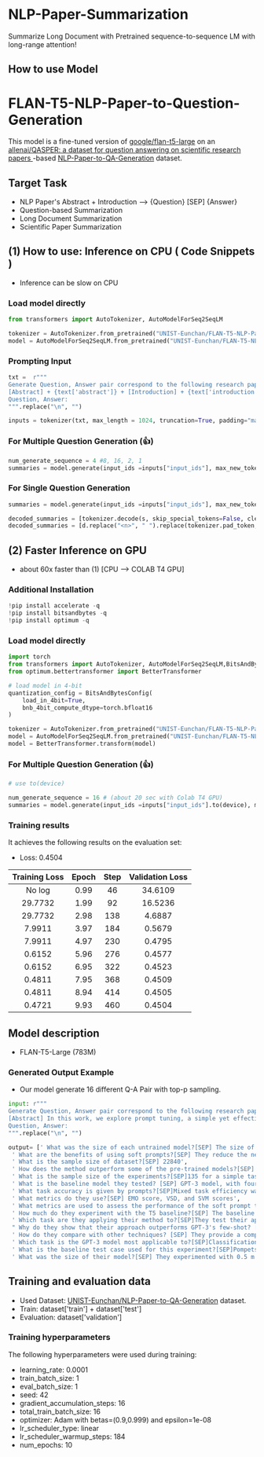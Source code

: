 # NLP-Paper-Summarization
Summarize Long Document with Pretrained sequence-to-sequence LM with long-range attention! 


## How to use Model

# FLAN-T5-NLP-Paper-to-Question-Generation

This model is a fine-tuned version of [google/flan-t5-large](https://huggingface.co/google/flan-t5-large) on an [allenai/QASPER: a dataset for question answering on scientific research papers ](https://huggingface.co/datasets/allenai/qasper)-based [NLP-Paper-to-QA-Generation](https://huggingface.co/datasets/UNIST-Eunchan/NLP-Paper-to-QA-Generation) dataset.

## Target Task

- NLP Paper's Abstract + Introduction --> {Question} [SEP] {Answer}
- Question-based Summarization
- Long Document Summarization
- Scientific Paper Summarization


## (1) How to use: Inference on CPU ( Code Snippets )
- Inference can be slow on CPU

### Load model directly 
```python
from transformers import AutoTokenizer, AutoModelForSeq2SeqLM

tokenizer = AutoTokenizer.from_pretrained("UNIST-Eunchan/FLAN-T5-NLP-Paper-to-Question-Generation")
model = AutoModelForSeq2SeqLM.from_pretrained("UNIST-Eunchan/FLAN-T5-NLP-Paper-to-Question-Generation")
```

### Prompting Input
```python
txt =  r""" 
Generate Question, Answer pair correspond to the following research paper. 
[Abstract] + {text['abstract']} + [Introduction] + {text['introduction']}
Question, Answer:
""".replace("\n", "")

inputs = tokenizer(txt, max_length = 1024, truncation=True, padding="max_length", return_tensors="pt")
```

### For Multiple Question Generation  (👍)
```python
num_generate_sequence = 4 #8, 16, 2, 1
summaries = model.generate(input_ids =inputs["input_ids"], max_new_tokens=100, do_sample = True, top_p = 0.95, num_return_sequences = num_generate_sequence)
```
### For Single Question Generation   
```python
summaries = model.generate(input_ids =inputs["input_ids"], max_new_tokens=100, do_sample = True, top_p = 0.95)
```

```python
decoded_summaries = [tokenizer.decode(s, skip_special_tokens=False, clean_up_tokenization_spaces=True) for s in summaries]
decoded_summaries = [d.replace("<n>", " ").replace(tokenizer.pad_token, "").replace(tokenizer.eos_token, "") for d in decoded_summaries]

```

## (2) Faster Inference on GPU 
- about 60x faster than (1) [CPU --> COLAB T4 GPU]

### Additional Installation 
```python
!pip install accelerate -q
!pip install bitsandbytes -q
!pip install optimum -q
```

### Load model directly 
```python
import torch
from transformers import AutoTokenizer, AutoModelForSeq2SeqLM,BitsAndBytesConfig
from optimum.bettertransformer import BetterTransformer

# load model in 4-bit
quantization_config = BitsAndBytesConfig(
    load_in_4bit=True,
    bnb_4bit_compute_dtype=torch.bfloat16
)

tokenizer = AutoTokenizer.from_pretrained("UNIST-Eunchan/FLAN-T5-NLP-Paper-to-Question-Generation")
model = AutoModelForSeq2SeqLM.from_pretrained("UNIST-Eunchan/FLAN-T5-NLP-Paper-to-Question-Generation", quantization_config=quantization_config)
model = BetterTransformer.transform(model)
```


### For Multiple Question Generation  (👍)
```python
# use to(device)

num_generate_sequence = 16 # (about 20 sec with Colab T4 GPU)
summaries = model.generate(input_ids =inputs["input_ids"].to(device), max_new_tokens=100, do_sample = True, top_p = 0.95, num_return_sequences = num_generate_sequence)
```


### Training results


It achieves the following results on the evaluation set:
- Loss: 0.4504

| Training Loss | Epoch | Step | Validation Loss |
|:-------------:|:-----:|:----:|:---------------:|
| No log        | 0.99  | 46   | 34.6109         |
| 29.7732       | 1.99  | 92   | 16.5236         |
| 29.7732       | 2.98  | 138  | 4.6887          |
| 7.9911        | 3.97  | 184  | 0.5679          |
| 7.9911        | 4.97  | 230  | 0.4795          |
| 0.6152        | 5.96  | 276  | 0.4577          |
| 0.6152        | 6.95  | 322  | 0.4523          |
| 0.4811        | 7.95  | 368  | 0.4509          |
| 0.4811        | 8.94  | 414  | 0.4505          |
| 0.4721        | 9.93  | 460  | 0.4504          |

## Model description

- FLAN-T5-Large (783M) 



### Generated Output Example
- Our model generate 16 different Q-A Pair with top-p sampling.

```python
input: r""" 
Generate Question, Answer pair correspond to the following research paper. 
[Abstract] In this work, we explore prompt tuning, a simple yet effective mechanism for learning soft prompts to condition frozen language models to perform specific downstream tasks. Unlike the discrete text prompts used by GPT-3, soft prompts are learned through backpropagation and can be tuned to incorporate signal from any number of labeled examples. Our end-to-end learned approach outperforms GPT-3's few-shot learning by a large margin. More remarkably, through ablations on model size using T5, we show that prompt tuning becomes more competitive with scale: as models exceed billions of parameters, our method closes the gap and matches the strong performance of model tuning (where all model weights are tuned). This finding is especially relevant in that large models are costly to share and serve, and the ability to reuse one frozen model for multiple downstream tasks can ease this burden. Our method can be seen as a simplification of the recently proposed prefix tuning of Li and Liang (2021), and we provide a comparison to this and other similar approaches. Finally, we show that conditioning a frozen model with soft prompts confers benefits in robustness to domain transfer, as compared to full model tuning. [Introduction] With the wide success of pre-trained large language models, a range of techniques has arisen to adapt these general-purpose models to downstream tasks. ELMo (Peters et al., 2018) proposed freezing the pre-trained model and learning a task-specific weighting of its per-layer representations. However, since GPT (Radford et al., 2018) and BERT (Devlin et al., 2019), the dominant adaptation technique has been model tuning (or fine-tuning), where all model parameters are tuned during adaptation, as proposed by Howard and Ruder (2018).More recently, Brown et al. (2020) showed that prompt design (or priming) is surprisingly effective at modulating a frozen GPT-3 model’s behavior through text prompts. Prompts are typically composed of a task description and/or several canonical examples. This return to freezing pre-trained models is appealing, especially as model size continues to increase. Rather than requiring a separate copy of the model for each downstream task, a single generalist model can simultaneously serve many different tasks. Unfortunately, prompt-based adaptation has several key drawbacks. Task description is error-prone and requires human involvement, and the effectiveness of a prompt is limited by how much conditioning text can fit into the model’s input. As a result, downstream task quality still lags far behind that of tuned models. For instance, GPT-3 175B fewshot performance on SuperGLUE is 17.5 points below fine-tuned T5-XXL (Raffel et al., 2020) (71.8 vs. 89.3) despite using 16 times more parameters. Several efforts to automate prompt design have been recently proposed. Shin et al. (2020) propose a search algorithm over the discrete space of words, guided by the downstream application training data. While this technique outperforms manual prompt design, there is still a gap relative to model tuning. Li and Liang (2021) propose prefix tuning and show strong results on generative tasks. This method freezes the model parameters and backpropagates the error during tuning to prefix activations prepended to each layer in the encoder stack, including the input layer. Hambardzumyan et al. (2021) simplify this recipe by restricting the trainable parameters to the input and output subnetworks of a masked language model, and show reasonable results on classifications tasks. In this paper, we propose prompt tuning as a further simplification for adapting language models. We freeze the entire pre-trained model and only allow an additional k tunable tokens per downstream task to be prepended to the input text. This soft prompt is trained end-to-end and can condense the signal from a full labeled dataset, allowing our method to outperform few-shot prompts and close the quality gap with model tuning (Figure 1). At the same time, since a single pre-trained model is recycled for all downstream tasks, we retain the efficient serving benefits of frozen models (Figure 2). While we developed our method concurrently with Li and Liang (2021) and Hambardzumyan et al. (2021), we are the first to show that prompt tuning alone (with no intermediate-layer prefixes or task-specific output layers) is sufficient to be competitive with model tuning. Through detailed experiments in sections 2–3, we demonstrate that language model capacity is a key ingredient for these approaches to succeed. As Figure 1 shows, prompt tuning becomes more competitive with scale. We compare with similar approaches in Section 4. Explicitly separating task-specific parameters from the generalist parameters needed for general language-understanding has a range of additional benefits. We show in Section 5 that by capturing the task definition in the prompt while keeping the generalist parameters fixed, we are able to achieve better resilience to domain shifts. In Section 6, we show that prompt ensembling, learning multiple prompts for the same task, can boost quality and is more efficient than classic model ensembling. Finally, in Section 7, we investigate the interpretability of our learned soft prompts. In sum, our key contributions are: 1. Proposing prompt tuning and showing its competitiveness with model tuning in the regime of large language models. 2. Ablating many design choices, and showing quality and robustness improve with scale. 3. Showing prompt tuning outperforms model tuning on domain shift problems. 4. Proposing prompt ensembling and showing its effectiveness. 
Question, Answer:
""".replace("\n", "")

output= [' What was the size of each untrained model?[SEP] The size of the model can be a combination of the size of all the parameters in a model',
 ' What are the benefits of using soft prompts?[SEP] They reduce the need to use manual prompt design and conserve machine training data',
 ' What is the sample size of dataset?[SEP] 22840',
 ' How does the method outperform some of the pre-trained models?[SEP] They successfully tune their model for two tasks, one for a few shot and the other for several downstream tasks.',
 ' What is the sample size of the experiments?[SEP]135 for a simple task?[SEP]32 for a more complicated task',
 ' What is the baseline model they tested? [SEP] GPT-3 model, with four state-of-the-art examples in a masked language model',
 ' What task accuracy is given by prompts?[SEP]Mixed task efficiency was 93% and accuracy 85% compared to normal noise level',
 ' What metrics do they use?[SEP] EMO score, VSD, and SVM scores',
 ' What metrics are used to assess the performance of the soft prompt training?[SEP] quality of translation, accuracy of text-to-text, robustness of domain transfer, error rate.',
 ' How much do they experiment with the T5 baseline?[SEP] The baseline is used for simulated benchmarks.',
 ' Which task are they applying their method to?[SEP]They test their approach on classifications tasks',
 " Why do they show that their approach outperforms GPT-3's few-shot? [SEP] This is a large project that uses a multi-task approach to train GPT-3 models. In this paper, they demonstrate that the current method outperforms both the GPT-3 few-shot and the Li and Liang prefix tuning. They also show that the prefix tuning performed much better than the model tuning. What is the difference between their experiments",
 ' How do they compare with other techniques? [SEP] They provide a comparison for each approach.',
 ' Which task is the GPT-3 model most applicable to?[SEP]Classification tasks. For which tasks does the model need a subnetwork?[SEP]Classification tasks for GPT-3',
 ' What is the baseline test case used for this experiment?[SEP]Pompets for a variety of tasks are trained using the same method. This is the baseline, and the baseline is used for all applications.',
 ' What was the size of their model?[SEP] They experimented with 0.5 m.m and 0.5 m.m respectively.']

```


## Training and evaluation data
- Used Dataset: [UNIST-Eunchan/NLP-Paper-to-QA-Generation](https://huggingface.co/datasets/UNIST-Eunchan/NLP-Paper-to-QA-Generation) dataset.
- Train: dataset['train'] + dataset['test']
- Evaluation: dataset['validation'] 
 
### Training hyperparameters

The following hyperparameters were used during training:
- learning_rate: 0.0001
- train_batch_size: 1
- eval_batch_size: 1
- seed: 42
- gradient_accumulation_steps: 16
- total_train_batch_size: 16
- optimizer: Adam with betas=(0.9,0.999) and epsilon=1e-08
- lr_scheduler_type: linear
- lr_scheduler_warmup_steps: 184
- num_epochs: 10



<!--
```python

MODEL_CARD = "UNIST-Eunchan/Pegasus-x-base-govreport-12288-1024-numepoch-10"

# Use a pipeline as a high-level helper
from transformers import pipeline
pipe = pipeline("text2text-generation", model=MODEL_CARD)

# Load model directly
from transformers import AutoTokenizer, AutoModelForSeq2SeqLM

tokenizer = AutoTokenizer.from_pretrained(MODEL_CARD)
model = AutoModelForSeq2SeqLM.from_pretrained(MODEL_CARD)
```


## Trained Dataset 


평균 9000 토큰이 조금 안 되는 분량, 10000토큰 이상이 다수 포함된 U.S. Government Reoprt 문서 데이터를 원문, 500~1000 토큰 정도의 요약 문서를 요약 타깃으로 쌍으로 구성된 17,517개를 사용

This model-weight is based on abstractive summarization task-specific model (PEGASUS-X) and fine-tuned by using one NVIDIA RTX A6000 about 30 hours.

### INPUT 


Google Docs 기준 8 pages 정도 분량을 입력으로 받습니다.

책이나 A4지 기준으로 한 페이지에 500 words 정도 됩니다.



There are some similarities in how Medicare pays ASCs and hospital outpatient departments for the procedures they perform. However, the methods used by CMS to calculate the payment rates in each system, as well as the mechanisms used to revise the Medicare payment rates, differ. In 1980, legislation was enacted that enabled ASCs to bill Medicare for certain surgical procedures provided to Medicare beneficiaries. Under the ASC payment system, Medicare pays a predetermined, and generally all- inclusive, amount per procedure to the facility. The approximately 2,500 surgical procedures that ASCs may bill for under Medicare are assigned to one of nine payment groups that contain procedures with similar costs, but not necessarily clinical similarities. All procedures assigned to one payment group are paid at the same rate. Under the Medicare payment system, when more than one procedure is performed at the same time, the ASC receives a payment for each of the procedures. However, the procedure that has the highest payment rate receives 100 percent of the applicable payment, and each additional procedure receives 50 percent of the applicable payment. The Medicare payment for a procedure performed at an ASC is intended to cover the direct costs for a procedure, such as nursing and technician services, drugs, medical and surgical supplies and equipment, anesthesia materials, and diagnostic services (including imaging services), and the indirect costs associated with the procedure, including use of the facility and related administrative services. The ASC payment for a procedure does not include payment for implantable devices or prosthetics related to the procedure; ASCs may bill separately for those items. In addition, the payment to the ASC does not include payment for professional services associated with the procedure; the physician who performs the procedure and the anesthesiologist or anesthetist bill Medicare directly for their services. Finally, the ASC payment does not include payment for certain other services that are not directly related to performing the procedure and do not occur during the time that the procedure takes place, such as some laboratory, X-ray, and other diagnostic tests. Because these additional services are not ASC procedures, they may be performed by another provider. In those cases, Medicare makes payments to those providers for the additional services. For example, a laboratory service needed to evaluate a tissue sample removed during an ASC procedure is not included in the ASC payment. The provider that evaluated the tissue sample would bill and receive payment from Medicare for that service. Because ASCs receive one inclusive payment for the procedure performed and its associated services, such as drugs, they generally include on their Medicare claim only the procedure performed. In 1997, legislation was enacted that required the implementation of a prospective payment system for hospital outpatient departments; the OPPS was implemented in August 2000. Although ASCs perform only procedures, hospital outpatient departments provide a much broader array of services, including diagnostic services, such as X-rays and laboratory tests, and emergency room and clinic visits. Each of the approximately 5,500 services, including procedures, that hospital outpatient departments perform is assigned to one of over 800 APC groups with other services with clinical and cost similarities for payment under the OPPS. All services assigned to one APC group are paid the same rate. Similar to ASCs, when hospitals perform multiple procedures at the same time, they receive 100 percent of the applicable payment for the procedure that has the highest payment rate, and 50 percent of the applicable payment for each additional procedure, subject to certain exceptions. Like payments to ASCs, payment for a procedure under the OPPS is intended to cover the costs of the use of the facility, nursing and technician services, most drugs, medical and surgical supplies and equipment, anesthesia materials, and administrative costs. Medicare payment to a hospital for a procedure does not include professional services for physicians or other nonphysician practitioners. These services are paid for separately by Medicare. However, there are some differences between ASC and OPPS payments for procedures. Under the OPPS, hospital outpatient departments generally may not bill separately for implantable devices related to the procedure, but they may bill separately for additional services that are directly related to the procedure, such as certain drugs and diagnostic services, including X-rays. Hospital outpatient departments also may bill separately for additional services that are not directly related to the procedure and do not occur during the procedure, such as laboratory services to evaluate a tissue sample. Because they provide a broader array of services, and because CMS has encouraged hospitals to report all services provided during a procedure on their Medicare claims for rate-setting purposes, hospital claims may provide more detail about the services delivered during a procedure than ASC claims do. CMS set the initial 1982 ASC payment rates based on cost and charge data from 40 ASCs. At that time, there were about 125 ASCs in operation. Procedures were placed into four payment groups, and all procedures in a group were paid the same rate. When the ASC payment system was first established, federal law required CMS to review the payment rates periodically. In 1986, CMS conducted an ASC survey to gather cost and charge data. In 1990, using these data, CMS revised the payment rates and increased the number of payment groups to eight. A ninth payment group was established in 1991. These groups are still in use, although some procedures have been added to or deleted from the ASC-approved list. Although payments have not been revised using ASC cost data since 1990, the payment rates have been periodically updated for inflation. In 1994, Congress required that CMS conduct a survey of ASC costs no later than January 1, 1995, and thereafter every 5 years, to revise ASC payment rates. CMS conducted a survey in 1994 to collect ASC cost data. In 1998, CMS proposed revising ASC payment rates based on the 1994 survey data and assigned procedures performed at ASCs into payment groups that were comparable to the payment groups it was developing for the same procedures under the OPPS. However, CMS did not implement the proposal, and, as a result, the ASC payment system was not revised using the 1994 data. In 2003, MMA eliminated the requirement to conduct ASC surveys every 5 years and required CMS to implement a revised ASC payment system no later than January 1, 2008. During the course of our work, in August 2006, CMS published a proposed rule that would revise the ASC payment system effective January 1, 2008. In this proposed rule, CMS bases the revised ASC payment rates on the OPPS APC groups. However, the payment rates would be lower for ASCs. The initial OPPS payment rates, implemented in August 2000, were based on hospitals’ 1996 costs. To determine the OPPS payment rates, CMS first calculates each hospital’s cost for each service by multiplying the charge for that service by a cost-to-charge ratio computed from the hospital’s most recently reported data. After calculating the cost of each service for each hospital, the services are grouped by their APC assignment, and a median cost for each APC group is calculated from the median costs of all services assigned to it. Using the median cost, CMS assigns each APC group a weight based on its median cost relative to the median cost of all other APCs. To obtain a payment rate for each APC group, CMS multiplies the relative weight by a factor that converts it to a dollar amount. Beginning in 2002, as required by law, the APC group payment rates have been revised annually based on the latest charge and cost data. ... [(See more)](https://github.com/purang2/Report-Summarization/blob/main/data/GovReport%20Dataset.pdf)



### OUTPUT 

Medicare pays for surgical procedures performed at ambulatory surgical centers (ASC) and hospital outpatient departments through different payment systems. Although they perform a similar set of procedures, no comparison of ASC and hospital outpatient per-procedure costs has been conducted. The Medicare Prescription Drug, Improvement, and Modernization Act of 2003 directed GAO to compare the relative costs of procedures furnished in ASCs to the relative costs of those procedures furnished in hospital outpatient departments, in particular, how accurately the payment groups used in the hospital outpatient prospective payment system (OPPS) reflect the relative costs of procedures performed in ASCs. To do this, GAO collected data from ASCs through a survey. GAO also obtained hospital outpatient data from the Centers for Medicare & Medicaid Services (CMS). GAO determined that the payment groups in the OPPS, known as ambulatory payment classification (APC) groups, accurately reflect the relative cost of procedures performed in ASCs. GAO calculated the ratio between each procedure's ASC median cost, as determined by GAO's survey, and the median cost of each procedure's corresponding APC group under the OPPS, referred to as the ASC-to-APC cost ratio. GAO also compared the OPPS median costs of those same procedures with the median costs of their APC groups, referred to as the OPPS-to-APC cost ratio. GAO's analysis of the ASC-to-APC and OPPS-to-APC cost ratios showed that 45 percent of all procedures in the analysis fell within a 0.10 point range of the ASC-to-APC median cost ratio, and 33 percent of procedures fell within a 0.10 point range of the OPPS-to-APC median cost ratio. These similar patterns of distribution around the median show that the APC groups reflect the relative costs of procedures provided by ASCs as well as they reflect the relative costs of procedures provided in hospital outpatient departments and can be used as the basis for the ASC payment system. GAO's analysis also identified differences in the cost of procedures in the two settings. The median cost ratio among all ASC procedures was 0.39 and when weighted by Medicare claims volume was 0.84. The median cost ratio for OPPS procedures was 1.04. Thus, the cost of procedures in ASCs is substantially lower than the corresponding cost in hospital outpatient departments.
-->


